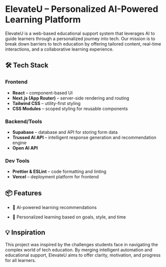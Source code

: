# ElevateU – Personalized AI-Powered Learning Platform

ElevateU is a web-based educational support system that leverages AI to guide learners through a personalized journey into tech. Our mission is to break down barriers to tech education by offering tailored content, real-time interactions, and a collaborative learning experience.


## 🛠️ Tech Stack

### Frontend
- **React** – component-based UI
- **Next.js (App Router)** – server-side rendering and routing
- **Tailwind CSS** – utility-first styling
- **CSS Modules** – scoped styling for reusable components

### Backend/Tools
- **Supabase** – database and API for storing form data
- **Trussed AI API** – intelligent response generation and recommendation engine
- **Open AI API**

### Dev Tools
- **Prettier & ESLint** – code formatting and linting
- **Vercel** – deployment platform for frontend

## 📦 Features

- 🧠 AI-powered learning recommendations

- 🎯 Personalized learning based on goals, style, and time

## 💡 Inspiration

This project was inspired by the challenges students face in navigating the complex world of tech education. By merging intelligent automation and educational support, ElevateU aims to offer clarity, motivation, and progress for all learners.



